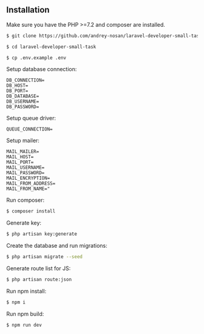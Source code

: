 Installation
------------

Make sure you have the PHP >=7.2 and composer are installed.

```bash
$ git clone https://github.com/andrey-nosan/laravel-developer-small-task.git
```
```bash
$ cd laravel-developer-small-task
```
```bash
$ cp .env.example .env
```
Setup database connection:
```dotenv
DB_CONNECTION=
DB_HOST=
DB_PORT=
DB_DATABASE=
DB_USERNAME=
DB_PASSWORD=
```
Setup queue driver:
```dotenv
QUEUE_CONNECTION=
```
Setup mailer:
```dotenv
MAIL_MAILER=
MAIL_HOST=
MAIL_PORT=
MAIL_USERNAME=
MAIL_PASSWORD=
MAIL_ENCRYPTION=
MAIL_FROM_ADDRESS=
MAIL_FROM_NAME="
```
Run composer:
```bash
$ composer install
```
Generate key:
```bash
$ php artisan key:generate
```
Create the database and run migrations:
```bash
$ php artisan migrate --seed
```
Generate route list for JS:
```bash
$ php artisan route:json
```
Run npm install:
```bash
$ npm i
```
Run npm build:
```bash
$ npm run dev
```
